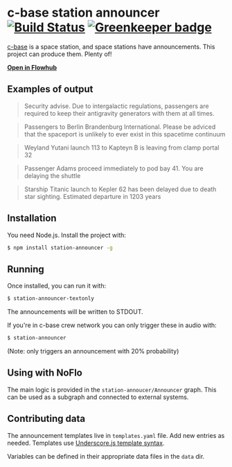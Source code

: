 c-base station announcer [![Build Status](https://travis-ci.org/c-base/station-announcer.svg?branch=master)](https://travis-ci.org/c-base/station-announcer) [![Greenkeeper badge](https://badges.greenkeeper.io/c-base/station-announcer.svg)](https://greenkeeper.io/)
========================

[c-base](https://c-base.org) is a space station, and space stations have announcements. This project can produce them. Plenty of!

**[Open in Flowhub](http://app.flowhub.io/#github/c-base/station-announcer)**

## Examples of output

> Security advise. Due to intergalactic regulations, passengers are required to keep their antigravity generators with them at all times.

> Passengers to Berlin Brandenburg International. Please be adviced that the spaceport is unlikely to ever exist in this spacetime continuum

> Weyland Yutani launch 113 to Kapteyn B is leaving from clamp portal 32

> Passenger Adams proceed immediately to pod bay 41. You are delaying the shuttle

> Starship Titanic launch to Kepler 62 has been delayed due to death star sighting. Estimated departure in 1203 years

## Installation

You need Node.js. Install the project with:

```bash
$ npm install station-announcer -g
```

## Running

Once installed, you can run it with:

```bash
$ station-announcer-textonly
```

The announcements will be written to STDOUT.

If you're in c-base crew network you can only trigger these in audio with:

```bash
$ station-announcer
```

(Note: only triggers an announcement with 20% probability)

## Using with NoFlo

The main logic is provided in the `station-annoucer/Announcer` graph. This can be used as a subgraph and connected to external systems.

## Contributing data

The announcement templates live in `templates.yaml` file. Add new entries as needed. Templates use [Underscore.js template syntax](http://underscorejs.org/#template).

Variables can be defined in their appropriate data files in the `data` dir.
